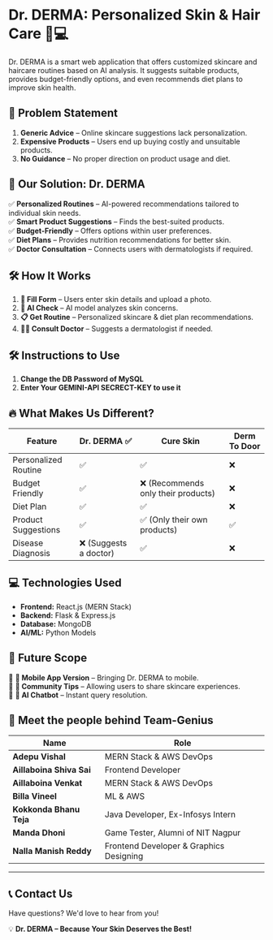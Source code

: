 # Dr. DERMA: Personalized Skin & Hair Care 🌿💻

Dr. DERMA is a smart web application that offers customized skincare and haircare routines based on AI analysis. It suggests suitable products, provides budget-friendly options, and even recommends diet plans to improve skin health.

## 🚀 Problem Statement

1. **Generic Advice** – Online skincare suggestions lack personalization.
2. **Expensive Products** – Users end up buying costly and unsuitable products.
3. **No Guidance** – No proper direction on product usage and diet.

## 🎯 Our Solution: Dr. DERMA

✅ **Personalized Routines** – AI-powered recommendations tailored to individual skin needs.  
✅ **Smart Product Suggestions** – Finds the best-suited products.  
✅ **Budget-Friendly** – Offers options within user preferences.  
✅ **Diet Plans** – Provides nutrition recommendations for better skin.  
✅ **Doctor Consultation** – Connects users with dermatologists if required.  

## 🛠️ How It Works

1. **📝 Fill Form** – Users enter skin details and upload a photo.  
2. **🤖 AI Check** – AI model analyzes skin concerns.  
3. **📋 Get Routine** – Personalized skincare & diet plan recommendations.  
4. **👩‍⚕️ Consult Doctor** – Suggests a dermatologist if needed.  


## 🛠️  Instructions to Use
1. **Change the DB Password of MySQL**
2. **Enter Your GEMINI-API SECRECT-KEY to use it** 

## 🔥 What Makes Us Different?

| Feature            | Dr. DERMA ✅ | Cure Skin | Derm To Door |
|--------------------|------------|-----------|--------------|
| Personalized Routine | ✅ | ✅ | ❌ |
| Budget Friendly | ✅ | ❌ (Recommends only their products) | ❌ |
| Diet Plan | ✅ | ✅ | ❌ |
| Product Suggestions | ✅ | ✅ (Only their own products) | ✅ |
| Disease Diagnosis | ❌ (Suggests a doctor) | ✅ | ❌ |

## 💻 Technologies Used

- **Frontend:** React.js (MERN Stack)  
- **Backend:** Flask & Express.js  
- **Database:** MongoDB  
- **AI/ML:** Python Models  

## 🚀 Future Scope

🔹 **📱 Mobile App Version** – Bringing Dr. DERMA to mobile.  
🔹 **👥 Community Tips** – Allowing users to share skincare experiences.  
🔹 **🤖 AI Chatbot** – Instant query resolution.  

## 👥 Meet the people behind Team-Genius

| Name | Role |
|------|------|
| **Adepu Vishal** | MERN Stack & AWS DevOps |
| **Aillaboina Shiva Sai** | Frontend Developer |
| **Aillaboina Venkat** | MERN Stack & AWS DevOps |
| **Billa Vineel** | ML & AWS |
| **Kokkonda Bhanu Teja** | Java Developer, Ex-Infosys Intern |
| **Manda Dhoni** | Game Tester, Alumni of NIT Nagpur |
| **Nalla Manish Reddy** | Frontend Developer & Graphics Designing |

---

## 📞 Contact Us

Have questions? We'd love to hear from you!  

💡 **Dr. DERMA – Because Your Skin Deserves the Best!**  
